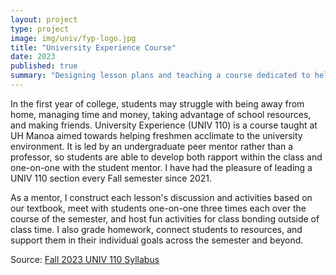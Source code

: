```yaml
---
layout: project
type: project
image: img/univ/fyp-logo.jpg
title: "University Experience Course"
date: 2023
published: true
summary: "Designing lesson plans and teaching a course dedicated to helping incoming freshmen acclimate to UH Manoa and university life."
---
```


In the first year of college, students may struggle with being away from home, managing time and money, taking advantage of school resources, and making friends. University Experience (UNIV 110) is a course taught at UH Manoa aimed towards helping freshmen acclimate to the university environment. It is led by an undergraduate peer mentor rather than a professor, so students are able to develop both rapport within the class and one-on-one with the student mentor. I have had the pleasure of leading a UNIV 110 section every Fall semester since 2021.

As a mentor, I construct each lesson's discussion and activities based on our textbook, meet with students one-on-one three times each over the course of the semester, and host fun activities for class bonding outside of class time. I also grade homework, connect students to resources, and support them in their individual goals across the semester and beyond.

Source: <a href="../img/univ/Sydney Fall 2023 UNIV 110 Syllabus.pdf"><i class="large github icon "></i>Fall 2023 UNIV 110 Syllabus</a>
